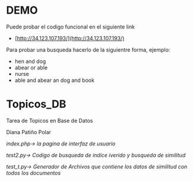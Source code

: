 
# DEMO

Puede probar el codigo funcional en el siguiente link

* [http://34.123.107.193/](http://34.123.107.193/)

Para probar una busqueda hacerlo de la siguientre forma, ejemplo:

* hen and dog
* abear or able
* nurse
* able and abear an dog and book

# Topicos_DB

Tarea de Topicos en Base de Datos

Diana Patiño Polar 

_index.php-> la pagina de interfaz de usuario_

_test2.py-> Codigo de busqueda de indice iverido y busqueda de similitud_

_test_t.py-> Generador de Archivos que contiene los datos de similitud con todos los documentos_


